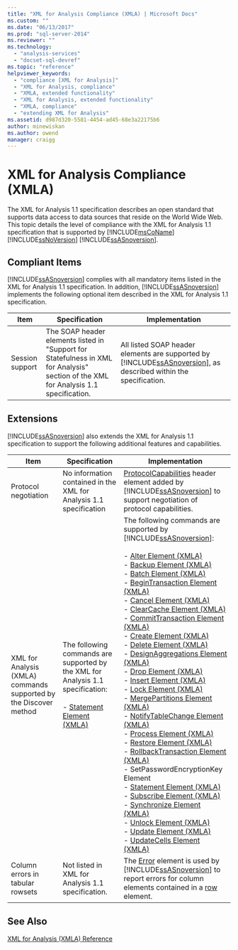 ```yaml
---
title: "XML for Analysis Compliance (XMLA) | Microsoft Docs"
ms.custom: ""
ms.date: "06/13/2017"
ms.prod: "sql-server-2014"
ms.reviewer: ""
ms.technology: 
  - "analysis-services"
  - "docset-sql-devref"
ms.topic: "reference"
helpviewer_keywords: 
  - "compliance [XML for Analysis]"
  - "XML for Analysis, compliance"
  - "XMLA, extended functionality"
  - "XML for Analysis, extended functionality"
  - "XMLA, compliance"
  - "extending XML for Analysis"
ms.assetid: d987d320-5581-4454-ad45-68e3a22175b6
author: minewiskan
ms.author: owend
manager: craigg
---
```

# XML for Analysis Compliance (XMLA)
  The XML for Analysis 1.1 specification describes an open standard that supports data access to data sources that reside on the World Wide Web. This topic details the level of compliance with the XML for Analysis 1.1 specification that is supported by [!INCLUDE[msCoName](../../includes/msconame-md.md)] [!INCLUDE[ssNoVersion](../../includes/ssnoversion-md.md)] [!INCLUDE[ssASnoversion](../../includes/ssasnoversion-md.md)].  
  
## Compliant Items  
 [!INCLUDE[ssASnoversion](../../includes/ssasnoversion-md.md)] complies with all mandatory items listed in the XML for Analysis 1.1 specification. In addition, [!INCLUDE[ssASnoversion](../../includes/ssasnoversion-md.md)] implements the following optional item described in the XML for Analysis 1.1 specification.  
  
|Item|Specification|Implementation|  
|----------|-------------------|--------------------|  
|Session support|The SOAP header elements listed in "Support for Statefulness in XML for Analysis" section of the XML for Analysis 1.1 specification.|All listed SOAP header elements are supported by [!INCLUDE[ssASnoversion](../../includes/ssasnoversion-md.md)], as described within the specification.|  
  
## Extensions  
 [!INCLUDE[ssASnoversion](../../includes/ssasnoversion-md.md)] also extends the XML for Analysis 1.1 specification to support the following additional features and capabilities.  
  
|Item|Specification|Implementation|  
|----------|-------------------|--------------------|  
|Protocol negotiation|No information contained in the XML for Analysis 1.1 specification|[ProtocolCapabilities](xml-elements-headers/protocolcapabilities-element-xmla.md) header element added by [!INCLUDE[ssASnoversion](../../includes/ssasnoversion-md.md)] to support negotiation of protocol capabilities.|  
|XML for Analysis (XMLA) commands supported by the Discover method|The following commands are supported by the XML for Analysis 1.1 specification:<br /><br /> -   [Statement Element &#40;XMLA&#41;](xml-elements-commands/statement-element-xmla.md)|The following commands are supported by [!INCLUDE[ssASnoversion](../../includes/ssasnoversion-md.md)]:<br /><br /> -   [Alter Element &#40;XMLA&#41;](xml-elements-commands/alter-element-xmla.md)<br />-   [Backup Element &#40;XMLA&#41;](xml-elements-commands/backup-element-xmla.md)<br />-   [Batch Element &#40;XMLA&#41;](xml-elements-commands/batch-element-xmla.md)<br />-   [BeginTransaction Element &#40;XMLA&#41;](xml-elements-commands/begintransaction-element-xmla.md)<br />-   [Cancel Element &#40;XMLA&#41;](xml-elements-commands/cancel-element-xmla.md)<br />-   [ClearCache Element &#40;XMLA&#41;](xml-elements-commands/clearcache-element-xmla.md)<br />-   [CommitTransaction Element &#40;XMLA&#41;](xml-elements-commands/committransaction-element-xmla.md)<br />-   [Create Element &#40;XMLA&#41;](xml-elements-commands/create-element-xmla.md)<br />-   [Delete Element &#40;XMLA&#41;](xml-elements-commands/delete-element-xmla.md)<br />-   [DesignAggregations Element &#40;XMLA&#41;](xml-elements-commands/designaggregations-element-xmla.md)<br />-   [Drop Element &#40;XMLA&#41;](xml-elements-commands/drop-element-xmla.md)<br />-   [Insert Element &#40;XMLA&#41;](xml-elements-commands/insert-element-xmla.md)<br />-   [Lock Element &#40;XMLA&#41;](xml-elements-commands/lock-element-xmla.md)<br />-   [MergePartitions Element &#40;XMLA&#41;](xml-elements-commands/mergepartitions-element-xmla.md)<br />-   [NotifyTableChange Element &#40;XMLA&#41;](xml-elements-commands/notifytablechange-element-xmla.md)<br />-   [Process Element &#40;XMLA&#41;](xml-elements-commands/process-element-xmla.md)<br />-   [Restore Element &#40;XMLA&#41;](xml-elements-commands/restore-element-xmla.md)<br />-   [RollbackTransaction Element &#40;XMLA&#41;](xml-elements-commands/rollbacktransaction-element-xmla.md)<br />-   SetPasswordEncryptionKey Element<br />-   [Statement Element &#40;XMLA&#41;](xml-elements-commands/statement-element-xmla.md)<br />-   [Subscribe Element &#40;XMLA&#41;](xml-elements-commands/subscribe-element-xmla.md)<br />-   [Synchronize Element &#40;XMLA&#41;](xml-elements-commands/synchronize-element-xmla.md)<br />-   [Unlock Element &#40;XMLA&#41;](xml-elements-commands/unlock-element-xmla.md)<br />-   [Update Element &#40;XMLA&#41;](xml-elements-commands/update-element-xmla.md)<br />-   [UpdateCells Element &#40;XMLA&#41;](xml-elements-commands/updatecells-element-xmla.md)|  
|Column errors in tabular rowsets|Not listed in XML for Analysis 1.1 specification.|The [Error](xml-elements-properties/error-element-xmla.md) element is used by [!INCLUDE[ssASnoversion](../../includes/ssasnoversion-md.md)] to report errors for column elements contained in a [row](xml-elements-properties/error-element-xmla.md) element.|  
  
## See Also  
 [XML for Analysis  &#40;XMLA&#41; Reference](xml-for-analysis-xmla-reference.md)  
  
  
